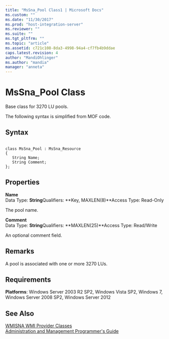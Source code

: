 ```yaml
---
title: "MsSna_Pool Class1 | Microsoft Docs"
ms.custom: ""
ms.date: "11/30/2017"
ms.prod: "host-integration-server"
ms.reviewer: ""
ms.suite: ""
ms.tgt_pltfrm: ""
ms.topic: "article"
ms.assetid: c721c108-8da3-4998-94a4-cf7fb4b9ddae
caps.latest.revision: 4
author: "MandiOhlinger"
ms.author: "mandia"
manager: "anneta"
---
```

# MsSna_Pool Class
Base class for 3270 LU pools.  
  
 The following syntax is simplified from MOF code.  
  
## Syntax  
  
```  
  
class MsSna_Pool : MsSna_Resource  
{  
   String Name;  
   String Comment;  
};  
```  
  
## Properties  
 **Name**  
 Data Type: **String**Qualifiers: **Key, MAXLEN(8)**Access Type: Read-Only  
  
 The pool name.  
  
 **Comment**  
 Data Type: **String**Qualifiers: **MAXLEN(25)**Access Type: Read/Write  
  
 An optional comment field.  
  
## Remarks  
 A pool is associated with one or more 3270 LUs.  
  
## Requirements  
 **Platforms**: Windows Server 2003 R2 SP2, Windows Vista SP2, Windows 7, Windows Server 2008 SP2, Windows Server 2012  
  
## See Also  
 [WMISNA WMI Provider Classes](../core/wmisna-wmi-provider-classes2.md)   
 [Administration and Management Programmer's Guide](../core/administration-and-management-programmer-s-guide1.md)
